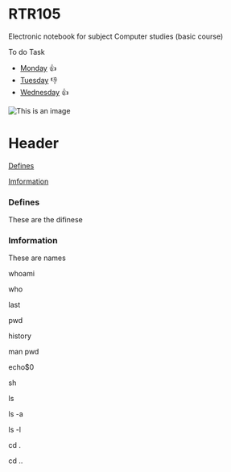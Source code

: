 # RTR105
Electronic notebook for subject Computer studies (basic course)

To do Task
- [Monday](https://go.mail.ru/search_images?fr=main&frm=main&gp=811041&q=run#urlhash=8246152388864855998) :+1:
- [Tuesday](https://go.mail.ru/search_images?fr=main&frm=main&gp=811041&q=shopping#urlhash=2896293577420479268) :-1:
- [Wednesday](https://go.mail.ru/search_images?fr=main&frm=main&gp=811041&q=work#urlhash=1844442607936858700) :+1:

![This is an image](https://myoctocat.com/assets/images/base-octocat.svg)
# Header
[Defines](#Defines)

[Imformation](#Imformation)




### <a name='Defines'></a>Defines
These are the difinese 

### <a name='Imformation'></a>Imformation
  These are names
  
  whoami
  
  who
  
  last
  
  pwd
  
  history
  
  man pwd
  
  echo$0
  
  sh
  
  ls
  
  ls -a
  
  ls -l
  
  cd .
  
  cd ..
